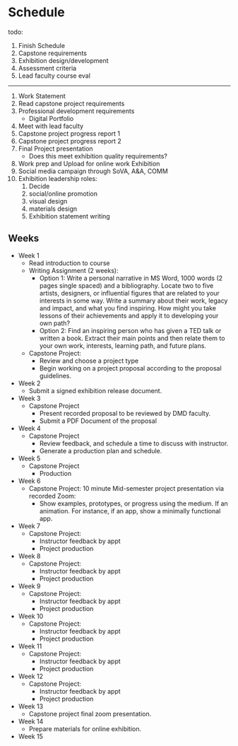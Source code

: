 # Schedule

todo:

1. Finish Schedule
2. Capstone requirements
3. Exhibition design/development
4. Assessment criteria
5. Lead faculty course eval
---

1. Work Statement
2. Read capstone project requirements
3. Professional development requirements
   * Digital Portfolio
4. Meet with lead faculty
5. Capstone project progress report 1
6. Capstone project progress report 2
7. Final Project presentation
   * Does this meet exhibition quality requirements?
8. Work prep and Upload for online work Exhibition 
9. Social media campaign through SoVA, A&A, COMM
10. Exhibition leadership roles:
    1. Decide
    2. social/online promotion
    3. visual design
    4. materials design
    5. Exhibition statement writing 

## Weeks
 
- Week 1
  - Read introduction to course
  - Writing Assignment (2 weeks):
     - Option 1: Write a personal narrative in MS Word, 1000 words (2 pages single spaced) and a bibliography. Locate two to five artists, designers, or influential figures that are related to your interests in some way. Write a summary about their work, legacy and impact, and what you find inspiring. How might you take lessons of their achievements and apply it to developing your own path?
     - Option 2: Find an inspiring person who has given a TED talk or written a book. Extract their main points and then relate them to your own work, interests, learning path, and future plans.
  - Capstone Project:
     - Review and choose a project type
     - Begin working on a project proposal according to the proposal guidelines.
- Week 2
  - Submit a signed exhibition release document.
- Week 3
  - Capstone Project
    - Present recorded proposal to be reviewed by DMD faculty.
    - Submit a PDF Document of the proposal
- Week 4
  - Capstone Project
    - Review feedback, and schedule a time to discuss with instructor.
    - Generate a production plan and schedule.
- Week 5
  - Capstone Project
    - Production
- Week 6
  - Capstone Project: 10 minute Mid-semester project presentation via recorded Zoom:
    - Show examples, prototypes, or progress using the medium. If an animation. For instance, if an app, show a minimally functional app. 
- Week 7
  - Capstone Project:
    - Instructor feedback by appt
    - Project production 
- Week 8
  - Capstone Project:
    - Instructor feedback by appt
    - Project production
- Week 9
  - Capstone Project:
    - Instructor feedback by appt
    - Project production
- Week 10
  - Capstone Project:
    - Instructor feedback by appt
    - Project production
- Week 11
  - Capstone Project:
    - Instructor feedback by appt
    - Project production
- Week 12
  - Capstone Project:
    - Instructor feedback by appt
    - Project production
- Week 13
  - Capstone project final zoom presentation.
- Week 14
  - Prepare materials for online exhibition.
- Week 15
